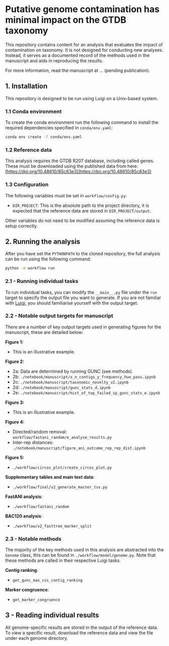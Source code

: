 # Putative genome contamination has minimal impact on the GTDB taxonomy


This repository contains content for an analysis that evaluates the impact of 
contamination on taxonomy. It is not designed for conducting new analyses. 
Instead, it serves as a documented record of the methods used in the manuscript 
and aids in reproducing the results.

For more information, read the manuscript at ... (pending publication).

## 1. Installation

This repository is designed to be run using Luigi on a Unix-based system.

### 1.1 Conda environment

To create the conda environment run the following command to install the required
dependencies specified in `conda/env.yaml`:

```bash
conda env create -f conda/env.yaml
```

### 1.2 Reference data

This analysis requires the GTDB R207 database, including called genes. These
must be downloaded using the published data from here: [https://doi.org/10.48610/85c83e3](https://doi.org/10.48610/85c83e3)

### 1.3 Configuration

The following variables must be set in `workflow/config.py`:

- `DIR_PROJECT`: This is the absolute path to the project directory, it is expected that the reference data are stored in `DIR_PROJECT/output`.

Other variables do not need to be modified assuming the reference data is setup correctly.


## 2. Running the analysis

After you have set the `PYTHONPATH` to the cloned repository, the full analysis can be 
run using the following command:

```bash
python -m workflow run
```

### 2.1 - Running individual tasks

To run individual tasks, you can modify the `__main__.py` file under the `run`
target to specify the output file you want to generate. If you are not familiar
with [Luigi](https://luigi.readthedocs.io/en/stable/api/luigi.task.html), 
you should familiarise yourself with the output target.

### 2.2 - Notable output targets for manuscript

There are a number of key output targets used in generating figures for the 
manuscript, these are detailed below:

**Figure 1:**
- This is an illustrative example.

**Figure 2:**
- 2a: Data are determined by running GUNC (see methods).
- 2b: `./notebook/manuscript/x_n_contigs_y_frequency_hue_pass.ipynb`
- 2c: `./notebook/manuscript/taxonomic_novelty_v2.ipynb`
- 2d: `./notebook/manuscript/gunc_stats_d.ipynb`
- 2e: `./notebook/manuscript/hist_of_top_failed_sp_gunc_stats_e.ipynb`

**Figure 3:**
- This is an illustrative example.

**Figure 4:**
- Directed/random removal: `workflow/fastani_random/e_analyse_results.py`
- Inter-rep distances: `./notebook/manuscript/figure_ani_outcome_rep_rep_dist.ipynb`

**Figure 5:**
- `./workflow/circos_plot/create_circos_plot.py`

**Supplementary tables and main text data**:
- `./workflow/final/v2_generate_master_tsv.py`

**FastANI analysis**:
- `./workflow/fastani_random`

**BAC120 analysis**:
- `./workflow/v2_fasttree_marker_split`

### 2.3 - Notable methods

The majority of the key methods used in this analysis are abstracted into the
`Genome` class, this can be found in `./workflow/model/genome.py`. Note that
these methods are called in their respective Luigi tasks.

**Contig ranking**:
- `get_gunc_max_css_contig_ranking`

**Marker congruence**:
- `get_marker_congruence`

## 3 - Reading individual results

All genome-specific results are stored in the output of the reference data.
To view a specific result, download the reference data and view the file under
each genome directory.
